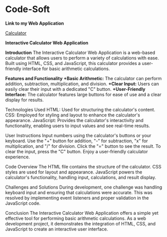 # Code-Soft
**Link to my Web Application**

[Calculator](https://priyasha2808.github.io/Code-Soft/)

**Interactive Calculator Web Application**

**Introduction**
The Interactive Calculator Web Application is a web-based calculator that allows users to perform a variety of calculations with ease. Built using HTML, CSS, and JavaScript, this calculator provides a user-friendly interface for basic arithmetic calculations.

**Features and Functionality**
**+Basic Arithmetic:** The calculator can perform addition, subtraction, multiplication, and division.
**+Clear Input:** Users can easily clear their input with a dedicated "C" button.
**+User-Friendly Interface:** The calculator features large buttons for ease of use and a clear display for results.

Technologies Used
HTML: Used for structuring the calculator's content.
CSS: Employed for styling and layout to enhance the calculator's appearance.
JavaScript: Provides the calculator's interactivity and functionality, enabling users to input values and see real-time results.

User Instructions
Input numbers using the calculator's buttons or your keyboard.
Use the "+" button for addition, "-" for subtraction, "x" for multiplication, and "/" for division.
Click the "=" button to see the result.
To clear the input, press the "C" button.
Enjoy a user-friendly calculator experience.

Code Overview
The HTML file contains the structure of the calculator.
CSS styles are used for layout and appearance.
JavaScript powers the calculator's functionality, handling input, calculations, and result display.

Challenges and Solutions
During development, one challenge was handling keyboard input and ensuring that calculations were accurate. This was resolved by implementing event listeners and proper validation in the JavaScript code.

Conclusion
The Interactive Calculator Web Application offers a simple yet effective tool for performing basic arithmetic calculations. As a web development project, it demonstrates the integration of HTML, CSS, and JavaScript to create an interactive user interface.

